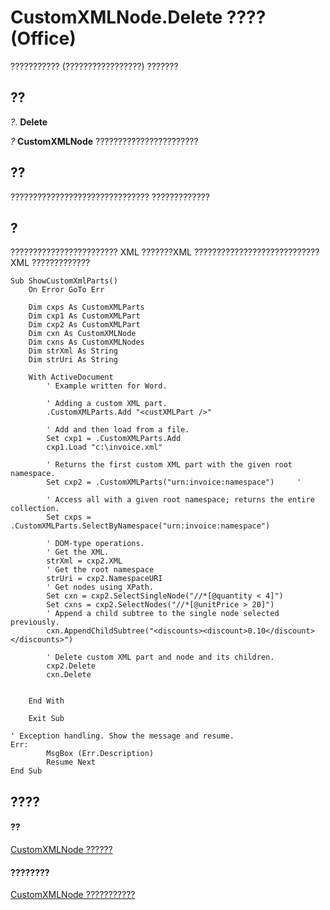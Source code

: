 
# CustomXMLNode.Delete ???? (Office)

??????????? (?????????????????) ???????


## ??

 _?_. **Delete**

 _?_ **CustomXMLNode** ???????????????????????


## ??

??????????????????????????????? ?????????????


## ?

???????????????????????? XML ???????XML ????????????????????????????XML ?????????????


```
Sub ShowCustomXmlParts() 
    On Error GoTo Err 
 
    Dim cxps As CustomXMLParts 
    Dim cxp1 As CustomXMLPart 
    Dim cxp2 As CustomXMLPart 
    Dim cxn As CustomXMLNode 
    Dim cxns As CustomXMLNodes 
    Dim strXml As String 
    Dim strUri As String 
 
    With ActiveDocument 
        ' Example written for Word. 
 
        ' Adding a custom XML part. 
        .CustomXMLParts.Add "<custXMLPart />" 
         
        ' Add and then load from a file. 
        Set cxp1 = .CustomXMLParts.Add 
        cxp1.Load "c:\invoice.xml" 
         
        ' Returns the first custom XML part with the given root namespace. 
        Set cxp2 = .CustomXMLParts("urn:invoice:namespace")     '  
         
        ' Access all with a given root namespace; returns the entire collection. 
        Set cxps = .CustomXMLParts.SelectByNamespace("urn:invoice:namespace") 
         
        ' DOM-type operations. 
        ' Get the XML. 
        strXml = cxp2.XML 
        ' Get the root namespace 
        strUri = cxp2.NamespaceURI  
        ' Get nodes using XPath.                              
        Set cxn = cxp2.SelectSingleNode("//*[@quantity < 4]")  
        Set cxns = cxp2.SelectNodes("//*[@unitPrice > 20]") 
        ' Append a child subtree to the single node selected previously. 
        cxn.AppendChildSubtree("<discounts><discount>0.10</discount></discounts>")          
         
        ' Delete custom XML part and node and its children. 
        cxp2.Delete 
        cxn.Delete 
 
                 
    End With 
     
    Exit Sub 
                 
' Exception handling. Show the message and resume. 
Err: 
        MsgBox (Err.Description) 
        Resume Next 
End Sub
```


## ????


#### ??


[CustomXMLNode ??????](e90213f5-6d62-52d8-3043-2399eaa5aaba.md)
#### ????????


[CustomXMLNode ???????????](http://msdn.microsoft.com/library/fbf957c8-40b8-2f75-fcc8-db0ed6e18438%28Office.15%29.aspx)